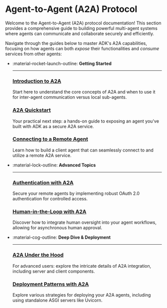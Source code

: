 # Agent-to-Agent (A2A) Protocol

Welcome to the Agent-to-Agent (A2A) protocol documentation! This section provides a comprehensive guide to building powerful multi-agent systems where agents can communicate and collaborate securely and efficiently.

Navigate through the guides below to master ADK's A2A capabilities, focusing on how agents can both *expose* their functionalities and *consume* services from other agents:

<div class="grid cards" markdown>

-   :material-rocket-launch-outline: **Getting Started**

    ---

    ### [Introduction to A2A](./introduction-to-a2a.md)
    Start here to understand the core concepts of A2A and when to use it for inter-agent communication versus local sub-agents.

    ### [A2A Quickstart](./quickstart.md)
    Your practical next step: a hands-on guide to exposing an agent you've built with ADK as a secure A2A service.

    ### [Connecting to a Remote Agent](./connecting-to-remote-agents.md)
    Learn how to build a client agent that can seamlessly connect to and utilize a remote A2A service.

-   :material-lock-outline: **Advanced Topics**

    ---

    ### [Authentication with A2A](./authentication.md)
    Secure your remote agents by implementing robust OAuth 2.0 authentication for controlled access.

    ### [Human-in-the-Loop with A2A](./human-in-the-loop.md)
    Discover how to integrate human oversight into your agent workflows, allowing for asynchronous human approval.

-   :material-cog-outline: **Deep Dive & Deployment**

    ---

    ### [A2A Under the Hood](./a2a-under-the-hood.md)
    For advanced users: explore the intricate details of A2A integration, including server and client components.

    ### [Deployment Patterns with A2A](./deployment-patterns.md)
    Explore various strategies for deploying your A2A agents, including using standalone ASGI servers like Uvicorn.

</div>